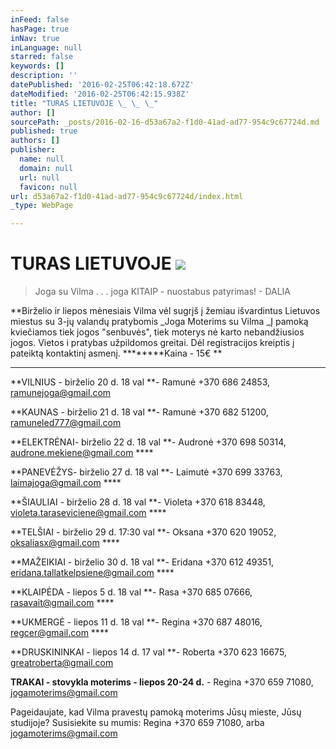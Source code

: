 ```yaml
---
inFeed: false
hasPage: true
inNav: true
inLanguage: null
starred: false
keywords: []
description: ''
datePublished: '2016-02-25T06:42:18.672Z'
dateModified: '2016-02-25T06:42:15.938Z'
title: "TURAS LIETUVOJE \_ \_ \_"
author: []
sourcePath: _posts/2016-02-16-d53a67a2-f1d0-41ad-ad77-954c9c67724d.md
published: true
authors: []
publisher:
  name: null
  domain: null
  url: null
  favicon: null
url: d53a67a2-f1d0-41ad-ad77-954c9c67724d/index.html
_type: WebPage

---
```

# TURAS LIETUVOJE      ![](https://s3-us-west-2.amazonaws.com/the-grid-img/p/f4492418f72e0883cbc3451e4d1b4be9c1c3d783.jpg)

> Joga su Vilma . . . joga KITAIP - nuostabus patyrimas! - DALIA

**Birželio ir liepos mėnesiais Vilma vėl sugrįš į žemiau išvardintus Lietuvos miestus su 3-jų valandų pratybomis _Joga Moterims su Vilma _Į pamoką kviečiamos tiek jogos "senbuvės", tiek moterys nė karto nebandžiusios jogos. Vietos i pratybas užpildomos greitai. Dėl registracijos kreiptis į pateiktą kontaktinį asmenį. ********Kaina - 15€ **

****

**VILNIUS - birželio 20 d. 18 val **- Ramunė +370 686 24853, ramunejoga@gmail.com                                                   

**KAUNAS - birželio 21 d. 18 val **- Ramunė +370 682 51200, ramuneled777@gmail.com 

**ELEKTRĖNAI- birželio 22 d. 18 val **- Audronė +370 698 50314, audrone.mekiene@gmail.com                            ****

**PANEVĖŽYS- birželio 27 d. 18 val **- Laimutė +370 699 33763, laimajoga@gmail.com                                 ****

**ŠIAULIAI - birželio 28 d. 18 val **- Violeta +370 618 83448, violeta.taraseviciene@gmail.com ****

**TELŠIAI - birželio 29 d. 17:30 val **- Oksana +370 620 19052, oksaliasx@gmail.com                                ****

**MAŽEIKIAI - birželio 30 d. 18 val **- Eridana +370 612 49351, eridana.tallatkelpsiene@gmail.com ****

**KLAIPĖDA - liepos 5 d. 18 val **- Rasa +370 685 07666, rasavait@gmail.com                      ****

**UKMERGĖ - liepos 11 d. 18 val **- Regina +370 687 48016, regcer@gmail.com                               ****

**DRUSKININKAI - liepos 14 d. 17 val **- Roberta +370 623 16675, greatroberta@gmail.com

**TRAKAI - stovykla moterims - liepos 20-24 d.** - Regina +370 659 71080, jogamoterims@gmail.com

Pageidaujate, kad Vilma pravestų pamoką moterims Jūsų mieste, Jūsų studijoje? Susisiekite su mumis:  Regina +370 659 71080, arba jogamoterims@gmail.com